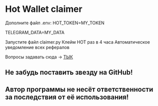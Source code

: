 # Hot Wallet claimer

Дополните файл .env:
HOT_TOKEN=MY_TOKEN

TELEGRAM_DATA=MY_DATA

Запустите файл claimer.py
Клейм HOT раз в 4 часа
Автоматическое уведомление всех рефералов

Вопросы задавать сюда -> [ТЫК](https://t.me/itpolice)

## Не забудь поставить звезду на GitHub!

## Автор программы не несёт ответственности за последствия от её использования!
